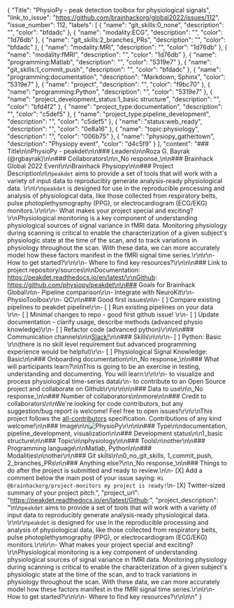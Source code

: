 {
  "Title": "PhysioPy - peak detection toolbox for physiological signals",
  "link_to_issue": "https://github.com/brainhackorg/global2022/issues/112",
  "issue_number": 112,
  "labels": [
    {
      "name": "git_skills:0_none",
      "description": "",
      "color": "bfdadc"
    },
    {
      "name": "modality:ECG",
      "description": "",
      "color": "1d76db"
    },
    {
      "name": "git_skills:2_branches_PRs",
      "description": "",
      "color": "bfdadc"
    },
    {
      "name": "modality:MRI",
      "description": "",
      "color": "1d76db"
    },
    {
      "name": "modality:fMRI",
      "description": "",
      "color": "1d76db"
    },
    {
      "name": "programming:Matlab",
      "description": "",
      "color": "5319e7"
    },
    {
      "name": "git_skills:1_commit_push",
      "description": "",
      "color": "bfdadc"
    },
    {
      "name": "programming:documentation",
      "description": "Markdown, Sphinx",
      "color": "5319e7"
    },
    {
      "name": "project",
      "description": "",
      "color": "f9bc70"
    },
    {
      "name": "programming:Python",
      "description": "",
      "color": "5319e7"
    },
    {
      "name": "project_development_status:1_basic structure",
      "description": "",
      "color": "bfd4f2"
    },
    {
      "name": "project_type:documentation",
      "description": "",
      "color": "c5def5"
    },
    {
      "name": "project_type:pipeline_development",
      "description": "",
      "color": "c5def5"
    },
    {
      "name": "status:web_ready",
      "description": "",
      "color": "0e8a16"
    },
    {
      "name": "topic:physiology",
      "description": "",
      "color": "006b75"
    },
    {
      "name": "physiopy_gathertown",
      "description": "Physiopy event",
      "color": "d4c5f9"
    }
  ],
  "content": "### Title\n\nPhysioPy - peakdet\n\n### Leaders\n\nRoza G. Bayrak (@rgbayrak)\n\n### Collaborators\n\n_No response_\n\n### Brainhack Global 2022 Event\n\nBrainhack Physiopy\n\n### Project Description\n\n`peakdet` aims to provide a set of tools that will work with a variety of input data to reproducibly generate analysis-ready physiological data. \r\n\r\n`peakdet` is designed for use in the reproducible processing and analysis of physiological data, like those collected from respiratory belts, pulse photoplethysmography (PPG), or electrocardiogram (ECG/EKG) monitors.\r\n\r\n- What makes your project special and exciting?\r\nPhysiological monitoring is a key component of understanding physiological sources of signal variance in fMRI data. Monitoring physiology during scanning is critical to enable the characterization of a given subject's physiologic state at the time of the scan, and to track variations in physiology throughout the scan. With these data, we can more accurately model how these factors manifest in the fMRI signal time series.\r\n\r\n- How to get started?\r\n\r\n- Where to find key resources?\r\n\n\n### Link to project repository/sources\n\nDocumentation: https://peakdet.readthedocs.io/en/latest/\r\nGithub: https://github.com/physiopy/peakdet\n\n### Goals for Brainhack Global\n\n- Pipeline comparison\r\n- Integrate with NeuroKit\r\n- PhysioToolbox\r\n- QC\n\n### Good first issues\n\n- [ ] Compare existing pipelines to peakdet pipeline\r\n- [ ] Run existing pipelines on your data \r\n- [ ] Minimal changes to repo - good first github issue! \r\n- [ ] Update documentation - clarify usage, describe methods (advanced physio knowledge)\r\n- [ ] Refactor code (advanced python)\r\n\n\n### Communication channels\n\n[Slack!](https://join.slack.com/t/physiopy/shared_invite/zt-1k2kn2ibl-UjSPQe5LxgNGSWiS8ClbVg)\n\n### Skills\n\n\r\n- [ ] Python: Basic \r\n(there is no skill level requirement but advanced programming experience would be helpful)\r\n- [ ] Physiological Signal Knowledge: Basic\n\n### Onboarding documentation\n\n_No response_\n\n### What will participants learn?\n\nThis is going to be an exercise in testing, understanding and documenting. You will learn:\r\n\r\n- to visualize and process physiological time-series data\r\n- to contribute to an Open Source project and collaborate on Github\r\n\r\n\n\n### Data to use\n\n_No response_\n\n### Number of collaborators\n\nmore\n\n### Credit to collaborators\n\nWe're looking for code contributors, but any suggestion/bug report is welcome! Feel free to open issues!\r\n\r\nThis project follows the [all-contributors](https://github.com/all-contributors/all-contributors) specification. Contributions of any kind welcome!\n\n### Image\n\n![PhysioPy](https://user-images.githubusercontent.com/26470013/204567656-5b98bfb8-bbed-42ad-8572-b6ae12bb5381.png)\r\n\n\n### Type\n\ndocumentation, pipeline_development, visualization\n\n### Development status\n\n1_basic structure\n\n### Topic\n\nphysiology\n\n### Tools\n\nother\n\n### Programming language\n\nMatlab, Python\n\n### Modalities\n\nother\n\n### Git skills\n\n0_no_git_skills, 1_commit_push, 2_branches_PRs\n\n### Anything else?\n\n_No response_\n\n### Things to do after the project is submitted and ready to review.\n\n- [X] Add a comment below the main post of your issue saying: `Hi @brainhackorg/project-monitors my project is ready!`\n- [X] Twitter-sized summary of your project pitch.",
  "project_url": "https://peakdet.readthedocs.io/en/latest/Github:",
  "project_description": "\n\n`peakdet` aims to provide a set of tools that will work with a variety of input data to reproducibly generate analysis-ready physiological data. \r\n\r\n`peakdet` is designed for use in the reproducible processing and analysis of physiological data, like those collected from respiratory belts, pulse photoplethysmography (PPG), or electrocardiogram (ECG/EKG) monitors.\r\n\r\n- What makes your project special and exciting?\r\nPhysiological monitoring is a key component of understanding physiological sources of signal variance in fMRI data. Monitoring physiology during scanning is critical to enable the characterization of a given subject's physiologic state at the time of the scan, and to track variations in physiology throughout the scan. With these data, we can more accurately model how these factors manifest in the fMRI signal time series.\r\n\r\n- How to get started?\r\n\r\n- Where to find key resources?\r\n\n\n"
}
